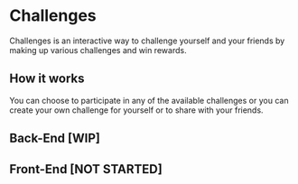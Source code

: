 # Challenges

Challenges is an interactive way to challenge yourself and your friends by making up various challenges and win rewards.

## How it works

You can choose to participate in any of the available challenges or you can create your own challenge for yourself or to share with your
friends.

## Back-End [WIP]

## Front-End [NOT STARTED]
